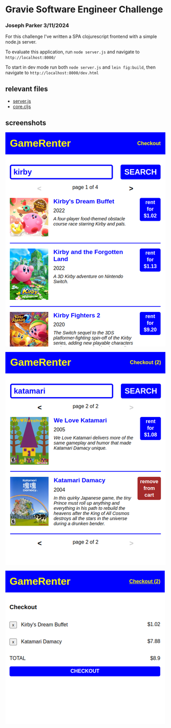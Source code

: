 # Gravie Software Engineer Challenge

### Joseph Parker 3/11/2024

For this challenge I've written a SPA clojurescript frontend with a simple node.js server.

To evaluate this application, run `node server.js` and navigate to `http://localhost:8000/`

To start in dev mode run both `node server.js` and `lein fig:build`, then navigate to `http://localhost:8000/dev.html`

## relevant files
* [server.js](https://github.com/selfsame/takehome01/blob/main/server.js)
* [core.cljs](https://github.com/selfsame/takehome01/blob/main/src/gravie_test/core.cljs)

## screenshots

![image](https://raw.githubusercontent.com/selfsame/takehome01/main/screenshots/311759145-df3490f1-b14c-4315-8422-89be49d8c60c.png)

![image](https://raw.githubusercontent.com/selfsame/takehome01/main/screenshots/311759440-46848209-1422-4e67-aa08-d71cf989a802.png)

![image](https://raw.githubusercontent.com/selfsame/takehome01/main/screenshots/311759481-b5bdb6a8-6cb1-4e2c-9ad1-e9491fe4d74f.png)
